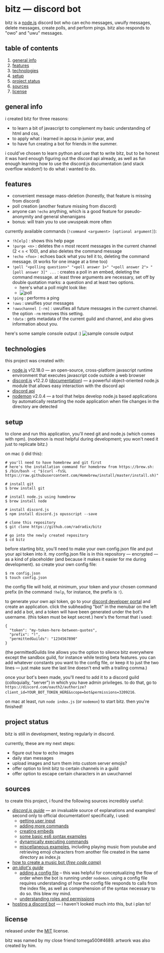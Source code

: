# bitz — discord bot 
bitz is a [node.js](https://nodejs.org/en/) discord bot who can echo messages, uwuify messages, delete messages, create polls, and perform pings. bitz also responds to "owo" and "uwu" messages. 

## table of contents  
1. [general info](#general-info)
2. [features](#features)
3. [technologies](#technologies)
4. [setup](#setup)
5. [project status](#project-status)
6. [sources](#sources)
7. [license](#license)

## general info
i created bitz for three reasons: 
* to learn a bit of javascript to complement my basic understanding of html and css, 
* to apply what i learned in apcsa in junior year, and 
* to have fun creating a bot for friends in the summer. 

i could've chosen to learn python and use that to write bitz, but to be honest it was hard enough figuring out the discord api already, as well as fun enough learning how to use the discord.js documentation (and stack overflow wisdom!) to do what i wanted to do.

## features
* convenient message mass-deletion (honestly, that feature is missing from discord)
* poll creation (another feature missing from discord) 
* anyone can `!echo` anything, which is a good feature for pseudo-anonymity and general shenanigans 
* bonus: will train you to use uwuspeak more often

currently available commands (`!command <argument> [optional argument]`):

* `!h[elp]` : shows this help page
* `!purge <n>` : deletes the `n` most recent messages in the current channel (2 < `n` < 100), and also deletes the command message
* `!echo <foo>` : echoes back what you tell it to, deleting the command message. (it works for one image at a time too)
* `!poll "<polling question>" "<poll answer 1>" "<poll answer 2"> "[poll answer 3]" ...` : creates a poll in an embed, deleting the command message. at least three arguments are necessary, set off by double quotation marks: a question and at least two options.
  + here's what a poll might look like: 
  + ![poll](https://i.imgur.com/GHtRUHem.png)
* `!ping` : performs a ping
* `!uwu` : uwuifies your messages
* `!uwuchannel [-rm]` : uwuifies all future messages in the current channel. the option `-rm` removes this setting.
* `!data` : gets metadata of the current guild and channel, and also gives information about you.


here's some sample console output :)
![sample console output](https://i.imgur.com/aVTbNcQ.png)


## technologies
this project was created with: 
* [node.js](https://nodejs.org/en/) v12.18.0 — an open-source, cross-platform javascript runtime environment that executes javascript code outside a web browser
* [discord.js](https://discord.js.org/#/) v12.2.0 ([documentation](https://discordjs-fork.readthedocs.io/en/latest/index.html)) — a powerful object-oriented node.js module that allows easy interaction with the discord api
* [discord api](https://discord.com/developers/docs/intro) 
* [nodemon](https://www.npmjs.com/package/nodemon) v2.0.4 — a tool that helps develop node.js based applications by automatically restarting the node application when file changes in the directory are detected

## setup
to clone and run this application, you'll need git and node.js (which comes with npm). (nodemon is most helpful during development; you won't need it just to replicate bitz.) 

on mac (i did this): 
```
# you'll need to have homebrew and git first
# here's the installation command for homebrew from https://brew.sh: 
$ /bin/bash -c "$(curl -fsSL https://raw.githubusercontent.com/Homebrew/install/master/install.sh)"

# install git
$ brew install git

# install node.js using homebrew
$ brew install node

# install discord.js
$ npm install discord.js opusscript --save

# clone this repository
$ git clone https://github.com/radradix/bitz

# go into the newly created repository
$ cd bitz
```

before starting bitz, you'll need to make your own config.json file and put your api token into it. my config.json file is in this repository — encrypted — as a kind of placeholder (and because it makes it easier for me during development). so create your own config file: 
```
$ rm config.json
$ touch config.json
```

the config file will hold, at minimum, your token and your chosen command prefix (in the command `!help`, for instance, the prefix is `!`). 

to generate your own api token, go to your [discord developer portal](https://discord.com/developers/applications) and create an application. click the subheading "bot" in the menubar on the left and add a bot, and a token will have been generated under the bot's username. (this token must be kept secret.) here's the format that i used: 
```
{
  "token": "my-token-here-between-quotes",
  "prefix": "!",
  "permittedGuilds": "1234567890"
}
```
(the permittedGuilds line allows you the option to silence bitz everywhere except the sandbox guild, for instance while testing beta features. you can add whatever constants you want to the config file, or keep it to just the two lines — just make sure the last line doesn't end with a trailing comma.)

once your bot's been made, you'll need to add it to a discord guild (colloquially, "server") in which you have admin privileges. to do that, go to `https://discord.com/oauth2/authorize?client_id=YOUR_BOT_TOKEN_HERE&scope=bot&permissions=3209216`. 

on mac at least, run `node index.js` (or `nodemon`) to start bitz. then you're finished!

## project status
bitz is still in development, testing regularly in discord. 

currently, these are my next steps: 
* figure out how to echo images
* daily stan messages
* upload images and turn them into custom server emojis?
* offer option to limit bitz to certain channels in a guild
* offer option to escape certain characters in an uwuchannel

## sources
to create this project, i found the following sources incredibly useful: 
* [*discord.js guide*](https://discordjs.guide/) — an invaluable source of explanations and examples! second only to official documentation! specifically, i used:
  + [getting user input](https://discordjs.guide/creating-your-bot/commands-with-user-input.html#basic-arguments)
  + [adding more commands](https://discordjs.guide/creating-your-bot/adding-more-commands.html)
  + [creating embeds](https://discordjs.guide/popular-topics/embeds.html#embed-preview)
  - [some basic es6 syntax examples](https://discordjs.guide/additional-info/es6-syntax.html#template-literals)
  - [dynamically executing commands](https://discordjs.guide/command-handling/dynamic-commands.html#dynamically-executing-commands)
  - [miscellaneous examples](https://discordjs.guide/popular-topics/miscellaneous-examples.html#play-music-from-youtube), including playing music from youtube and retrieving emoji characters from another file created in the same directory as index.js  
* [how to create a music bot (*free code camp*)](https://www.freecodecamp.org/news/how-to-create-a-music-bot-using-discord-js-4436f5f3f0f8/)
* [*an idiot's guide*](https://anidiots.guide/)
  + [adding a config file](https://anidiots.guide/first-bot/adding-a-config-file) – this was helpful for conceptualizing the flow of order when the bot is running under `nodemon`. using a config file requires understanding of how the config file responds to calls from the index file, as well as comprehension of the syntax necessary to do so. this blew my mind. 
  + [understanding roles and permissions](https://anidiots.guide/understanding/roles)
* [hosting a discord bot](https://www.writebots.com/discord-bot-hosting/#Glitch) — i haven't looked much into this, but i plan to!

## license
released under the [MIT](https://opensource.org/licenses/MIT) license.

bitz was named by my close friend tomega500#4689. artwork was also created by him. 
